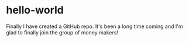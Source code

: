 # hello-world
Finally I have created a GitHub repo.  It's been a long time coming
and I'm glad to finally join the group of money makers!
